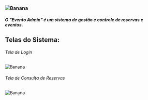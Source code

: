 ### ![Banana](https://github.com/S6NXGOD/pastasmarkdown/blob/master/cabecalho.png=50px?raw=true)

##### O "Evento Admin" é um sistema de gestão e controle de reservas e eventos.
##


## Telas do Sistema:

###### Tela de Login
![Banana](https://github.com/S6NXGOD/pastasmarkdown/blob/master/Tela%20de%20Login.png?raw=true)

###### Tela de Consulta de Reservas
![Banana](https://github.com/S6NXGOD/pastasmarkdown/blob/master/Consulta%20de%20Reserva.png?raw=true)


